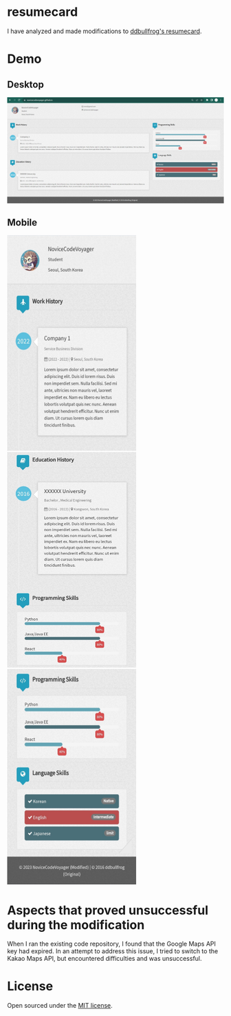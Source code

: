 # resumecard

I have analyzed and made modifications to [ddbullfrog's resumecard](https://github.com/ddbullfrog/resumecard).

# Demo

## Desktop

![desktop](https://github.com/NoviceCodeVoyager/NoviceCodeVoyager.github.io/blob/main/_assets/normal.jpg?raw=true)

## Mobile

<p float="left">
  <img src="https://github.com/NoviceCodeVoyager/NoviceCodeVoyager.github.io/blob/main/_assets/mobile1.jpg?raw=true" width="300" height="500">
  <img src="https://github.com/NoviceCodeVoyager/NoviceCodeVoyager.github.io/blob/main/_assets/mobile2.jpg?raw=true" width="300" height="500">
  <img src="https://github.com/NoviceCodeVoyager/NoviceCodeVoyager.github.io/blob/main/_assets/mobile3.jpg?raw=true" width="300" height="500">
</p>

# Aspects that proved unsuccessful during the modification

When I ran the existing code repository, I found that the Google Maps API key had expired.
In an attempt to address this issue, I tried to switch to the Kakao Maps API, but encountered difficulties and was unsuccessful.

# License

Open sourced under the [MIT license](LICENSE.md).
